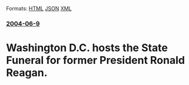 
Formats: [HTML](/news/2004/06/9/washington-d-c-hosts-the-state-funeral-for-former-president-ronald-reagan.html)  [JSON](/news/2004/06/9/washington-d-c-hosts-the-state-funeral-for-former-president-ronald-reagan.json)  [XML](/news/2004/06/9/washington-d-c-hosts-the-state-funeral-for-former-president-ronald-reagan.xml)  

### [2004-06-9](/news/2004/06/9/index.md)

##### 
#  Washington D.C. hosts the State Funeral for former President Ronald Reagan.



